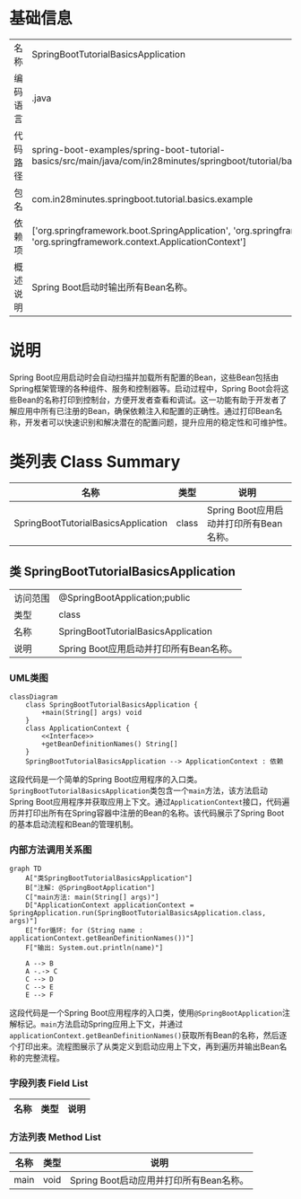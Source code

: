 # 基础信息

|      |      |
|------|------|
| 名称 | SpringBootTutorialBasicsApplication |
| 编码语言 | .java |
| 代码路径 | spring-boot-examples/spring-boot-tutorial-basics/src/main/java/com/in28minutes/springboot/tutorial/basics/example/SpringBootTutorialBasicsApplication.java |
| 包名 | com.in28minutes.springboot.tutorial.basics.example |
| 依赖项 | ['org.springframework.boot.SpringApplication', 'org.springframework.boot.autoconfigure.SpringBootApplication', 'org.springframework.context.ApplicationContext'] |
| 概述说明 | Spring Boot启动时输出所有Bean名称。 |

# 说明

Spring Boot应用启动时会自动扫描并加载所有配置的Bean，这些Bean包括由Spring框架管理的各种组件、服务和控制器等。启动过程中，Spring Boot会将这些Bean的名称打印到控制台，方便开发者查看和调试。这一功能有助于开发者了解应用中所有已注册的Bean，确保依赖注入和配置的正确性。通过打印Bean名称，开发者可以快速识别和解决潜在的配置问题，提升应用的稳定性和可维护性。

# 类列表 Class Summary

| 名称   | 类型  | 说明 |
|-------|------|-------------|
| SpringBootTutorialBasicsApplication | class | Spring Boot应用启动并打印所有Bean名称。 |



## 类 SpringBootTutorialBasicsApplication

|      |      |
|------|------|
| 访问范围 | @SpringBootApplication;public |
| 类型 | class |
| 名称 | SpringBootTutorialBasicsApplication |
| 说明 | Spring Boot应用启动并打印所有Bean名称。 |


### UML类图

```mermaid
classDiagram
    class SpringBootTutorialBasicsApplication {
        +main(String[] args) void
    }
    class ApplicationContext {
        <<Interface>>
        +getBeanDefinitionNames() String[]
    }
    SpringBootTutorialBasicsApplication --> ApplicationContext : 依赖
```

这段代码是一个简单的Spring Boot应用程序的入口类。`SpringBootTutorialBasicsApplication`类包含一个`main`方法，该方法启动Spring Boot应用程序并获取应用上下文。通过`ApplicationContext`接口，代码遍历并打印出所有在Spring容器中注册的Bean的名称。该代码展示了Spring Boot的基本启动流程和Bean的管理机制。


### 内部方法调用关系图

```mermaid
graph TD
    A["类SpringBootTutorialBasicsApplication"]
    B["注解: @SpringBootApplication"]
    C["main方法: main(String[] args)"]
    D["ApplicationContext applicationContext = SpringApplication.run(SpringBootTutorialBasicsApplication.class, args)"]
    E["for循环: for (String name : applicationContext.getBeanDefinitionNames())"]
    F["输出: System.out.println(name)"]

    A --> B
    A -.-> C
    C --> D
    C --> E
    E --> F
```

这段代码是一个Spring Boot应用程序的入口类，使用`@SpringBootApplication`注解标记。`main`方法启动Spring应用上下文，并通过`applicationContext.getBeanDefinitionNames()`获取所有Bean的名称，然后逐个打印出来。流程图展示了从类定义到启动应用上下文，再到遍历并输出Bean名称的完整流程。

### 字段列表 Field List

| 名称  | 类型  | 说明 |
|-------|-------|------|

### 方法列表 Method List

| 名称  | 类型  | 说明 |
|-------|-------|------|
| main | void | Spring Boot启动应用并打印所有Bean名称。 |




